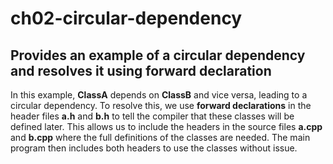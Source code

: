 # ch02-circular-dependency
## Provides an example of a circular dependency and resolves it using forward declaration

In this example, **ClassA** depends on **ClassB** and vice versa, leading to a circular dependency. To resolve this, we use **forward declarations** in the header files **a.h** and **b.h** to tell the compiler that these classes will be defined later. This allows us to include the headers in the source files **a.cpp** and **b.cpp** where the full definitions of the classes are needed. The main program then includes both headers to use the classes without issue.
